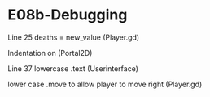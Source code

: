 # E08b-Debugging

Line 25 deaths = new_value (Player.gd)

Indentation on (Portal2D)

Line 37 lowercase .text (Userinterface)

lower case .move to allow player to move right (Player.gd)


